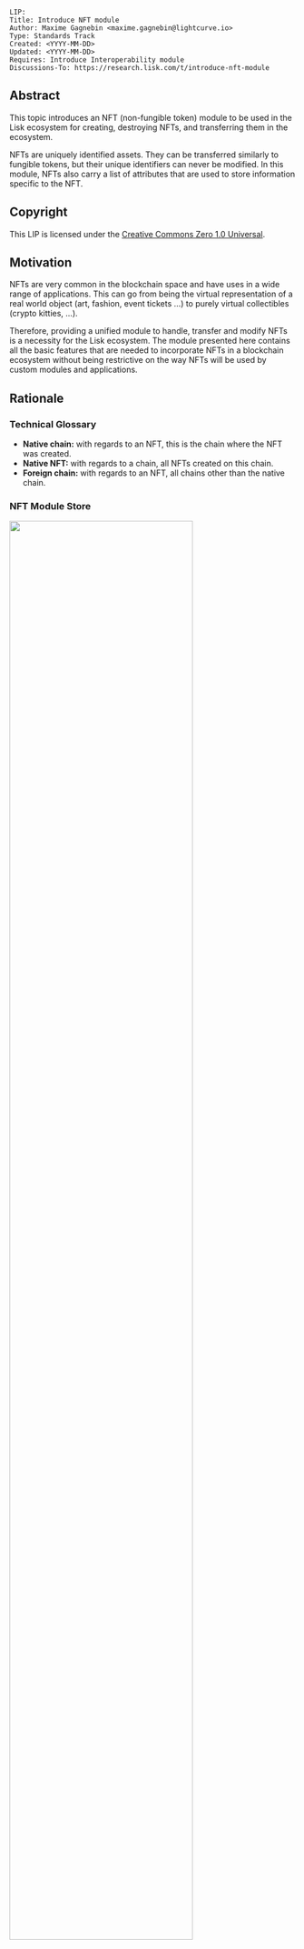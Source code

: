 ```
LIP:
Title: Introduce NFT module
Author: Maxime Gagnebin <maxime.gagnebin@lightcurve.io>
Type: Standards Track
Created: <YYYY-MM-DD>
Updated: <YYYY-MM-DD>
Requires: Introduce Interoperability module
Discussions-To: https://research.lisk.com/t/introduce-nft-module
```


## Abstract

This topic introduces an NFT (non-fungible token) module to be used in the Lisk ecosystem for creating, destroying NFTs, and transferring them in the ecosystem. 

NFTs are uniquely identified assets. 
They can be transferred similarly to fungible tokens, but their unique identifiers can never be modified. 
In this module, NFTs also carry a list of attributes that are used to store information specific to the NFT.


## Copyright

This LIP is licensed under the [Creative Commons Zero 1.0 Universal](https://creativecommons.org/publicdomain/zero/1.0/).


## Motivation

NFTs are very common in the blockchain space and have uses in a wide range of applications. 
This can go from being the virtual representation of a real world object (art, fashion, event tickets ...) to purely virtual collectibles (crypto kitties, ...). 

Therefore, providing a unified module to handle, transfer and modify NFTs is a necessity for the Lisk ecosystem. 
The module presented here contains all the basic features that are needed to incorporate NFTs in a blockchain ecosystem without being restrictive on the way NFTs will be used by custom modules and applications. 


## Rationale


### Technical Glossary



*   **Native chain:** with regards to an NFT, this is the chain where the NFT was created.
*   **Native NFT:** with regards to a chain, all NFTs created on this chain.
*   **Foreign chain:** with regards to an NFT, all chains other than the native chain.


### NFT Module Store


<img src="lip-Introduce_a_non_fungible_token_module/NFT_store.png" width="80%">


*Figure 1: The NFT module store is divided into 5 substores. All NFTs held by users are stored sequentially in the user substore with keys given by the user address and the NFT ID.*


#### NFT Store

The NFT store contains entries for all NFTs present on the chain, as well as entries for all native NFTs that have been sent cross-chain. 
Each entry contains three properties, the owner, the locking module ID and the attributes of the NFT. The owner can either be a 20 bytes user address, or a 4 bytes serialization of a chain ID. 
In the latter case, the token is a native token that has been sent cross-chain and is escrowed.

The locking module ID stores the information regarding the locking status of the NFT. 
If the NFT is unlocked, this property will have value `NFT_NOT_LOCKED`, whereas if the NFT is locked, this property will store the ID of the locking module.

Lastly, the NFT stores an attribute property which can be used by custom applications to store information about the NFT, or modify interactions with the NFT. 


#### User Substore

In the proposed solution, all NFTs associated with a given address are stored sequentially in the user substore part of the state. 
In this way, getting all NFTs of a given account can be done efficiently. 
This is in contrast to specifications (like [ERC 721](https://github.com/ethereum/EIPs/blob/master/EIPS/eip-721.md) without optional extensions) where the NFT owner is only stored as one of the NFTs properties. 
We think that this feature is useful in an account based blockchain ecosystem and the user substore is designed accordingly.


### NFT Identifier

To identify NFTs in the Lisk ecosystem, we introduce the NFT ID in this proposal. 
An NFT ID will be unique in the ecosystem. 
It is built from 3 integers: the [chain ID][registration-LIP] of the chain creating the token, a collection integer chosen when the token is created and an index which is automatically assigned to the new NFT. 

This allows chains to define multiple sets of NFTs, each identified by their respective collection.
Each collection can then easily have its own attribute schema and custom logic.
For example, an art NFT exchange could have a different collection per artist. 
The index being then the unique integer associated with each art piece of this artist.


### Cross-chain NFT Transfer

To allow cross-chain transfers of NFTs, we define a specific command which makes use of the [interoperability module][base-interoperability-LIP] and creates a [cross-chain message][CCM-LIP] with the relevant information. 
When sending NFTs cross-chain, it is crucial that every chain can correctly escrow its native tokens sent to other chains. 
In this way, a native NFT can never be created by a foreign chain and sent across the ecosystem. 
When receiving non-native NFTs on a chain, users can query this NFT's native chain to make sure that the NFT is properly escrowed.


#### Transfer To and From the Native Chain

These specifications only allow NFTs to be transferred to and from their native chain. 
In particular, this means that a token created on chain A cannot be transferred directly from chain B to chain C. 
This is required to allow the native chain to maintain correctly escrowed NFTs.


### Attributes

Each NFT is stored with an attribute property. 
This property is a byte sequence that is not deserialized by the NFT module. 
Each custom module using an NFT collection should define schemas to serialize and deserialize the attribute property of NFTs of their collection.

When an NFT is sent to another chain, the attributes property of the NFT can be modified according to specifications set on the receiving chain. 
For this reason, custom modules specifying an NFT collection must also implement the behavior to adopt when an NFT is returned with a modified attributes property. 
This custom behavior will compare the returned attributes with the ones stored with the escrowed NFT. 
If the returned NFT has an empty attribute, the native chain will restore the attributes as stored, 
this can be used to save on cross-chain messages size when returning non-modified NFTs to their native chains.


### Protocol Logic for Other Modules

The NFT module provides the following functions to modify the NFT state. 
Any other modules should use those functions to modify the NFT state. 
The NFT state should never be modified from outside the module without using one of the provided functions as this could result in unexpected behavior and could cause an improper state transition.


#### create

This function is used to create a new NFT. 
The NFT will always be native to the chain creating it. 
The index of the created NFT will be the next available index, as specified by the max index corresponding to the collection.


#### destroy

This function is used to destroy NFTs. 
The NFT will be removed from the NFT store and cannot be retrieved. 
The use of this function is limited to destroying native NFTs.


#### transfer

This function is used to transfer ownership of NFTs within one chain.


#### transferCrossChain

This function is used to transfer ownership of NFTs across chains in the Lisk ecosystem.


#### lock

This function is used to lock an NFT to a module ID. 
A locked NFT cannot be transferred (within the chain or across chains). 
This can be useful, for example, when the NFT is used as a deposit for a service. 
A module ID is specified when locking the NFT and this ID has to be specified when unlocking the NFT. 
This avoids NFTs being accidentally locked and unlocked by different modules. 


#### unlock

This function is used to unlock an NFT that was locked to a module ID. 


#### setAttributes

This function is used to modify the attributes of NFTs.
Each custom module can define the rules surrounding modifying NFT attributes and should call this function. 
This function will be executed even if the NFT is locked.


#### recover

This function should only be called by the interoperability module to trigger the recovery of NFTs escrowed to terminated chains.

## Specification


### Constants and Notations

The following constants are used throughout the document

|Name          | Type    | Value       |
| ------------- |---------| ------------|
| **Interoperability Constants** |||
| `MIN_RETURN_FEE`                      | uint64 | 1000 |
| **NFT Module Constants** |||
| `MODULE_ID_NFT`                       | uint32 | TBD |
| `COMMAND_ID_TRANSFER`                 | uint32 | 0 |
| `COMMAND_ID_CROSS_CHAIN_TRANSFER`     | uint32 | 1 |
| `CROSS_CHAIN_COMMAND_ID_TRANSFER`     | uint32 | 0 |
| `CHAIN_ID_ALIAS_NATIVE`               | uint32 | 0 |
| `NFT_NOT_LOCKED`                      | uint32 | `MODULE_ID_NFT` |
| `MAX_BYTE_LENGTH_ATTRIBUTES`          | uint32 | 9 * 1024 |
| `CCM_STATUS_OK`                       | uint32 | 0 |
| `CCM_STATUS_NFT_NOT_SUPPORTED`        | uint32 | 64 |
| `CCM_STATUS_NFT_PROTOCOL_VIOLATION`   | uint32 | 65 |
| **Store Constants** |||
| `STORE_PREFIX_NFT`                    | bytes | 0x00 00 |
| `STORE_PREFIX_USER`                   | bytes | 0x80 00 |
| `STORE_PREFIX_COLLECTION`             | bytes | 0xc0 00 |
| `STORE_PREFIX_AVAILABLE_COLLECTION`   | bytes | 0xd0 00 |
| `STORE_PREFIX_TERMINATED_ESCROW`      | bytes | 0xe0 00 |
| `STORE_KEY_LENGTH_NFT`                | uint32| 16      |
| **General Constants** |||
| `EMPTY_BYTES`                         | bytes  | "" |
| `ADDRESS_LENGTH`                      | uint32 | 20 |


#### uint32be

`uint32be(x)` returns the big endian uint32 serialization of an integer `x`, with `0 <= x <2^32`. 
This serialization is always 4 bytes long.


#### uint64be

`uint64be(x)` returns the big endian uint64 serialization of an integer `x`, with `0 <= x < 2^64`. 
This serialization is always 8 bytes long.


#### length

In this LIP, `length(byteSequence)` returns the length in bytes of `byteSequence`.


#### Functions from Other Modules

Calling a function `fct` from the [interoperability module][base-interoperability-LIP] module is represented by `interoperability.fct(required inputs)`.


### NFT Module Store

The store keys and schemas for value serialization of the NFT store are set as follows:


#### NFT Substore

*   The store prefix is set to `STORE_PREFIX_NFT`.
*   Each store key is an NFT ID: `uint32be(chainID)||uint32be(collection)||uint64be(index)`.
*   Each store value is the serialization of an object following `NFTStoreSchema`.
    ```java
    NFTStoreSchema = {
        "type": "object",
        "properties": {
            "owner": { 
                "dataType": "bytes", 
                "fieldNumber": 1 
            },
            "lockingModuleID": { 
                "dataType": "uint32", 
                "fieldNumber": 2 
            },
            "attributes": {             
                "dataType": "bytes", 
                "fieldNumber": 3 
            }
        },
        "required": [
            "owner",
            "lockingModuleID",
            "attributes"
        ]
    }
    ```

#### User Substore

*   The store prefix is set to `STORE_PREFIX_USER`.
*   Each store key is a 20-byte address and an NFT ID: `address||uint32be(chainID)||uint32be(collection)||uint64be(index)`.
*   Each store value is the serialization of an object following `userStoreSchema`.
    ```java
    userStoreSchema = {
        "type": "object",
        "properties": {
            "exists": { 
                "dataType": "boolean", 
                "fieldNumber": 1
            },
        },
        "required": ["exists"]
    }
    ```

#### Collection Substore

*   The store prefix is set to `STORE_PREFIX_COLLECTION`.
*   Each store key is a collection: `uint32be(collection)`.
*   Each store value is the serialization of an object following `collectionStoreSchema`.
    ```java
    collectionStoreSchema = {
        "type": "object",
        "properties": {
            "nextAvailableIndex": { 
                "dataType": "uint64", 
                "fieldNumber": 1
            },
        },
        "required": ["nextAvailableIndex"]
    }
    ```
    

#### Available Collection Substore

*   The store prefix is set to `STORE_PREFIX_AVAILABLE_COLLECTION`.
*   Each store key is the empty bytes.
*   Each store value is the serialization of an object following `availableCollectionStoreSchema`.
    ```java
    availableCollectionStoreSchema = {
        "type": "object",
        "properties": {
            "nextAvailableCollection": { 
                "dataType": "uint32", 
                "fieldNumber": 1
            },
        },
        "required": ["nextAvailableCollection"]
    }
    ```

#### Terminated Escrow Substore

*   The store prefix is set to `STORE_PREFIX_TERMINATED_ESCROW`.
*   Each store key is a chain ID: `uint32be(chainID)`.
*   Each store value is the serialization of an object following `terminatedEscrowStoreSchema`.
    ```java
    terminatedEscrowStoreSchema = {
        "type": "object",
        "properties": {
            "escrowTerminated": { 
                "dataType": "boolean", 
                "fieldNumber": 1
            },
        },
        "required": ["escrowTerminated"]
    }
    ```


#### Store Notation

For the rest of this proposal:

*   Let `NFTStore(nftID)` be the NFT store entry with store prefix `STORE_PREFIX_NFT` and store key
    `uint32be(nftID.chainID)||uint32be(nftID.collection)||uint64be(nftID.index)`. 
*   Let `userStore(address, nftID)` be the user substore entry with store key `address||uint32be(nftID.chainID)||uint32be(nftID.collection)||uint64be(nftID.index)`.
*   Let `collectionStore(collection)` be the collection substore entry with store key `uint32be(collection)`.
*   Let `terminatedStore(chainID)` be the `escrowTerminated` property of the terminated escrow substore entry with store key `uint32be(chainID)`. 
    If the store entry does not exist, the function returns `False`.
*   Let `nextAvailableCollection` be the `nextAvailableCollection` property of the entry of the available collection substore.


### NFT Identification

All NFTs in the ecosystem are identified by the three values `chainID`, `collection` and `index`. 
- `chainID` is always the chain ID of the chain that created the NFT 
- `collection` is an integer specified at NFT creation, 
- `index` is assigned at NFT creation to the next available index in the collection. 

In this LIP, the NFT identifier is written as a dictionary of 3 elements `{"chainID": chainID, "collection": collection, "index": index}`. 
This is for example used in all input formats for the module's exposed logics.
This allows the exposed logic interfaces to be simple and uniform.
This choice follows a potential way how the module could be implemented in JavaScript, the same behavior could be implemented with a named tuple in Python. 


#### NFT ID and Native NFT

NFTs on their native chain are identified by the three values `{"chainID": CHAIN_ID_ALIAS_NATIVE, "collection": collection, "index": index}`. 
The same NFT in other chains would be identified by the three values `{"chainID": nativeChainID, "collection": collection, "index": index}`, 
`nativeChainID` being the chain ID of the chain where the NFT was created. 


#### Supported NFTs

The NFT module contains a function used when receiving cross-chain NFT transfers to assert the support for non-native NFTs. 
It should return a boolean, depending on the configuration of the NFT module. 
For the rest of this LIP, this function is written `NFTSupported(nftID)`.


### Internal Functions


#### createNFTEntry

```python
createNFTEntry(nftID, address, moduleID, givenAttributes):
    create a store entry with
        storePrefix = STORE_PREFIX_NFT
        storeKey =  uint32be(nftID.chainID) 
                      || uint32be(nftID.collection) 
                      || uint64be(nftID.index)

        storeValue = { 
            "owner": address, 
            "lockingModuleID": moduleID, 
            "attributes": givenAttributes
        } serialized using NFTStoreSchema
```


#### deleteNFTEntry

```python
deleteNFTEntry(nftID):
    delete the store entry with
        storePrefix = STORE_PREFIX_NFT
        storeKey = uint32be(nftID.chainID) 
                     || uint32be(nftID.collection) 
                     || uint64be(nftID.index)
```


#### createUserEntry

```python
createUserEntry(address, nftID):
    create an store entry with
        storePrefix = STORE_PREFIX_USER
        storeKey = address 
                     || uint32be(nftID.chainID) 
                     || uint32be(nftID.collection) 
                     || uint64be(nftID.index)
        storeValue = {"exists": True} serialized using userStoreSchema
```


#### deleteUserEntry

```python
deleteUserEntry(address, nftID):
    delete the store entry with
        storePrefix = STORE_PREFIX_USER
        storeKey = address 
                     || uint32be(nftID.chainID) 
                     || uint32be(nftID.collection) 
                     || uint64be(nftID.index)
```



#### terminateEscrow

```python
terminateEscrow(chainID):
    create the store entry with
        storePrefix = STORE_PREFIX_TERMINATED_ESCROW.
        storeKey    = uint32be(chainID)
        storeValue  = {"escrowTerminated": True} serialized according to terminatedEscrowStoreSchema
```


#### canonicalNFTID

```python

canonicalNFTID(nftID):
    if nftID.chainID == interoperability.getOwnChainAccount().ID
        return {"chainID": CHAIN_ID_ALIAS_NATIVE, "collection": nftID.collection, "index": nftID.index}
    else:
        return nftID
```
This function will return the input `nftID` in the case `interoperabiliby.getOwnChainAccount()` cannot be called.


### NFT Attributes

For all NFT collections, native chains must implement the function 
`getNewAttributes(collection, storedAttributes, receivedAttributes)` which is used whenever an NFT from this collection is received from another chain. 
The function `getNewAttributes` must always return a byte array of length at most `MAX_BYTE_LENGTH_ATTRIBUTES` bytes.

For all values of `collection` and `storedAttributes`, 
this function must be defined as `getNewAttributes(collection, storedAttributes, EMPTY_BYTES) = storedAttributes`.

This function's default behavior is to always overwriting the received attributes with the ones in the NFT substore:

```python
defaultGetNewAttributes(collection, storedAttributes, receivedAttributes):
    return storedAttributes
```


### NFTs in Genesis Blocks

The genesis block of a chain can have a non-empty NFT store. The distribution of NFTs at genesis is left to sidechain developers and must only follow few restrictions:

*   No escrow entries (entries with store prefix `ESCROW_STORE_PREFIX`) should exist in the genesis block.
*   Only NFTs with `chainID == CHAIN_ID_ALIAS_NATIVE` exist in the genesis block. They must all have a 20 byte owner and the corresponding entry in the user substore must exist (entry with store key being `owner||uint32be(chainID)||uint23be(collection)||uint64be(index)`).
*   For all collections, the maximal index of all NFTs of this collection, over all existing NFT entries, must be strictly smaller than `collectionStore(collection).nextAvailableIndex`.
*   `nextAvailableCollection > collection` for all `collection` such that `collectionStore(collection)` exists. 


### Commands

The module provides the following commands to modify the NFT store.


#### NFT Transfer

Transactions executing this command have: 

*   `moduleID = NFT_MODULE_ID`
*   `commandID  = COMMAND_ID_TRANSFER`


##### Parameters Schema

The `params` property of an NFT transfer transaction follows the schema `NFTTransferParams`.

```java
NFTTransferParams = {
    "type": "object",
    "properties": {
        "nftID": {
            "type": object,
            "fieldNumber": 1
            "properties":{
                "chainID": {
                    "dataType": "uint32",
                    "fieldNumber": 1
                },
                "collection": {
                    "dataType": "uint32",
                    "fieldNumber": 2
                },
                "index": {
                    "dataType": "uint64",
                    "fieldNumber": 3
                }
            },
            "required": [
                "chainID",
                "collection",
                "index"
            ]
        },    
        "recipientAddress": {
            "dataType": "bytes",
            "fieldNumber": 2
        },
    },
    "required": [
        "nftID",
        "recipientAddress"
    ]
}
```


##### Parameters Validity

The `params` property of an NFT transfer transaction is valid if:

*   `recipientAddress` must be a byte array of length `ADDRESS_LENGTH`. 


##### Execution

When executing this command, the following is done: 

```python
derive senderAddress from trs.senderPublicKey
let nftID as given in trs.params

if NFTStore(nftID).lockingModuleID != NFT_NOT_LOCKED:   
    execution fails  
if NFTStore(nftID).owner != senderAddress:   
    execution fails

deleteUserEntry(senderAddress, nftID)
createUserEntry(recipientAddress, nftID)
NFTStore(nftID).owner = recipientAddress
```


#### Cross-chain NFT Transfer

Transactions executing this command have:
*   `moduleID = NFT_MODULE_ID`
*   `commandID  = COMMAND_ID_CROSS_CHAIN_TRANSFER` 


##### Parameters Schema

The `params` property of a cross-chain NFT transfer transaction follows the schema `crossChainTransferParams`.

```java
crossChainTransferParams = {
    "type": "object",
    "properties": {
        "nftID": {
            "type": object,
            "fieldNumber": 1
            "properties":{
                "chainID": {
                    "dataType": "uint32",
                    "fieldNumber": 1
                },
                "collection": {
                    "dataType": "uint32",
                    "fieldNumber": 2
                },
                "index": {
                    "dataType": "uint64",
                    "fieldNumber": 3
                }
            },
            "required": [
                "chainID",
                "collection",
                "index"
            ]
        }, 
        "receivingChainID": {
            "dataType": "uint32",
            "fieldNumber": 2 
        },
        "recipientAddress": {
            "dataType": "bytes",
            "fieldNumber": 3 
        },
        "messageFee": {
            "dataType": "uint64",
            "fieldNumber": 4 
        }
    },
    "required":[
        "nftID",   
        "receivingChainID", 
        "recipientAddress", 
        "messageFee" 
    ]
}
```


##### Parameters Validity

The `params` property of a cross-chain NFT transfer transaction is valid if: 
*   `recipientAddress` is a byte array of length `ADDRESS_LENGTH`,
*   `tokenID.chainID` is either `CHAIN_ID_ALIAS_NATIVE` or `receivingChainID`,


##### Execution

When executing a cross-chain NFT transfer transaction `trs`, the following is done: 

*   Derive `senderAddress` from `trs.senderPublicKey`.
*   Execute the same logic as the function 
    ```java
    timestamp = timestamp of the block including the execution of this command
    transferCrossChain(timestamp,
                       senderAddress, 
                       trs.params.receivingChainID, 
                       trs.params.recipientAddress, 
                       trs.params.nftID, 
                       trs.params.messageFee)
    ```


### Executing Cross-chain Messages


#### Cross-chain NFT Transfer Message

Cross-chain messages executing this cross-chain command have:
*   `moduleID = NFT_MODULE_ID`,
*   `commandID  = CROSS_CHAIN_COMMAND_ID_TRANSFER`


##### Message Parameters Schema

The `params` property of cross-chain NFT transfers follows the `crossChainTransferMessageParams` schema.

```java
crossChainTransferMessageParams = {
    "type": "object",
    "properties": {
        "nftID": {
            "type": object,
            "fieldNumber": 1
            "properties":{
                "chainID": {
                    "dataType": "uint32",
                    "fieldNumber": 1
                },
                "collection": {
                    "dataType": "uint32",
                    "fieldNumber": 2
                },
                "index": {
                    "dataType": "uint64",
                    "fieldNumber": 3
                }
            },
            "required": [
                "chainID",
                "collection",
                "index"
            ]
        }, 
        "senderAddress": {
            "dataType": "bytes",
            "fieldNumber": 2 
        },
        "recipientAddress": {
            "dataType": "bytes",
            "fieldNumber": 3 
        },
        "attributes": {
            "dataType": "bytes",
            "fieldNumber": 4 
        }
    },
    "required": [
        "nftID",   
        "senderAddress"
        "recipientAddress", 
        "attributes" 
    ]
}
```

##### Execution

When executing a cross-chain NFT transfer message `CCM`, the logic below is followed.

```python
nftID = CCM.params.nftID
chainID = nftID.chainID
sendingChainID = CCM.sendingChainID
senderAddress = CCM.params.senderAddress
recipientAddress = CCM.params.recipientAddress
receivedAttributes = CCM.params.attributes
ownChainID = interoperability.getOwnChainAccount().ID

if (chainID not in [ownChainID, sendingChainID]
    or length(senderAddress) != ADDRESS_LENGTH
    or length(recipientAddress) !=  ADDRESS_LENGTH
    or length(receivedAttributes) > MAX_BYTE_LENGTH_ATTRIBUTES
    or (chainID == ownChainID 
        and NFTStore(nftID).owner != uint32(sendingChainID))
    or (chainID == sendingChainID 
        and NFTStore(nftID) exists)):  
    if  (CCM.fee >= MIN_RETURN_FEE * length(CCM)
        and CCM.status == CCM_STATUS_OK):
        interoperability.error(CCM, CCM_STATUS_NFT_PROTOCOL_VIOLATION)
    terminateEscrow(sendingChainID)
    stop CCM execution
    
if chainID == ownChainID:
    oldAttributes = NFTStore(nftID).attributes
    if CCM.status == CCM_STATUS_OK:
        newAttributes = getNewAttributes(nftID.collection,
                                         oldAttributes,
                                         receivedAttributes) 
        newRecipientAddress = recipientAddress 
    else:
        newAttributes = oldAttributes
        newRecipientAddress = senderAddress

    nftID = canonicalNFTID(nftID)
    NFTStore(nftID).owner = newRecipienAddress
    NFTStore(nftID).attributes = newAttributes
    createUserEntry(newRecipientAddress, nftID)

else: # chainID == sendingChainID
    if NFTSupported(nftID) == FALSE:
        if (CCM.fee >= MIN_RETURN_FEE * length(CCM)
            and CCM.status == CCM_STATUS_OK):
            interoperability.error(CCM, CCM_STATUS_NFT_NOT_SUPPORTED)
        stop CCM execution
    if CCM.status == CCM_STATUS_OK:
        createNFTEntry(nftID, 
                       recipientAddress, 
                       receivedAttributes)
        createUserEntry(recipientAddress, nftID)
    else:
        createNFTEntry(nftID,
                       senderAddress,
                       receivedAttributes)
        createUserEntry(senderAddress, nftID) 
```


### Protocol Logic for Other Modules


#### getAttributes

This function returns the attributes of an NFT.
```python
getAttributes(address, nftID):
    nftID = canonicalNFTID(nftID)
    if NFTStore(nftID) exists:
        return NFTStore(nftID).attributes
    else:
        return entry does not exist
```


#### getLockingModuleID

This function returns the locking status of an NFT.
```python
getLockingModuleID(nftID):
    nftID = canonicalNFTID(nftID)
    if NFTStore(nftID) exists:
        return NFTStore(nftID).lockingModuleID
    else:
        return entry does not exist
```


#### getNFTowner

This function returns the owner of an NFT.
```python
getNFTowner(nftID):
    nftID = canonicalNFTID(nftID)
    if NFTStore(nftID) exists:
        return NFTStore(nftID).owner
    else:
        return entry does not exist
```


#### isTerminated

This function returns the escrow status of a chain.
```python
isTerminated(chainID):
    if terminatedStore(chainID) == True:
        return True
    else:
        return False
```


#### getNextAvailableIndex

This function returns the max index of a collection.
```python
getNextAvailableIndex(collection):
    if collectionStore(collection) does not exist:
        return collection does not exist
        
    return collectionStore(collection).nextAvailableIndex 
```


#### getNextAvailableCollection

This function returns the next available collection.
```python
getNextAvailableCollection():     
    return nextAvailableCollection
```


#### create

This function creates an NFT.
```python
create(address, collection, attributes):
    if (length(attributes) > MAX_BYTE_LENGTH_ATTRIBUTES bytes
        or collectionStore(collection) does not exist):
        create fails
        
    index = collectionStore(collection).nextAvailableIndex
    nftID = {"chainID": CHAIN_ID_ALIAS_NATIVE, 
             "collection": collection, 
             "index": index}
    createNFTEntry(nftID, address, attributes)   
    createUserEntry(address, nftID)
    collectionStore(collection).nextAvailableIndex += 1
```


#### destroy

This function destroys an NFT.
```python
destroy(nftID):
    nftID = canonicalNFTID(nftID)
    if (nftID.chainID != CHAIN_ID_ALIAS_NATIVE
        or NFTStore(nftID) does not exist):
        destroy fails
        
    address = NFTStore(nftID).owner
    deleteNFTEntry(nftID)
    deleteUserEntry(address, nftID) 
```


#### initializeCollection

This function creates a new collection substore entry.
```python
initializeCollection(collection):
    if collectionStore(collection) exists:
        initializeCollection fails

    create an entry in the collection substore with
        storeKey = uint32be(collection)
        storeValue = {"nextAvailableIndex": 0) serialized using collectionStoreSchema 

    if collection >= nextAvailableCollection:
        nextAvailableCollection = collection + 1
    return collection
```


#### transfer

This function transfers ownership of NFTs within one chain.
```python
transfer(senderAddress, recipientAddress, nftID):
    nftID = canonicalNFTID(nftID)
    if (NFTStore(nftID).lockingModuleID != NFT_NOT_LOCKED
        or NFTStore(nftID).owner != senderAddress):   
        transfer fails

    deleteUserEntry(senderAddress, nftID)
    createUserEntry(recipientAddress, nftID)
    NFTStore(nftID).owner = recipientAddress
```


#### transferCrossChain

This function transfers ownership of NFTs across chains in the Lisk ecosystem.
```python
transferCrossChain(timestamp,
                   senderAddress, 
                   receivingChainID, 
                   recipientAddress, 
                   nftID, 
                   messageFee,
                   includeAttributes):
                   
    nftID = canonicalNFTID(nftID)
    chainID = nftID.chainID
    if (chainID not in [CHAIN_ID_ALIAS_NATIVE, receivingChainID]
        or length(senderAddress) != ADDRESS_LENGTH
        or length(recipientAddress) !=  ADDRESS_LENGTH
        or NFTStore(nftID).owner != senderAddress
        or NFTStore(nftID).lockingModuleID != NFT_NOT_LOCKED
        or (terminatedStore(sendingChainID) == True 
            and chainID == CHAIN_ID_ALIAS_NATIVE)):
        transferCrossChain fails
    
    if includeAttributes == True:
        attributes = NFTStore(nftID).attributes
    else:
        attributes = EMPTY_BYTES

    deleteUserEntry(address, nftID)
    if chainID == CHAIN_ID_ALIAS_NATIVE:  
        NFTStore(nftID).owner = uint32be(receivingChainID)
        nftID.chainID = interoperability.getOwnChainAccount().ID
    else:
        deleteNFTEntry(nftID)  
    
    messageParams = {
        "nftID": nftID,
        "senderAddress": senderAddress,
        "recipientAddress": recipientAddress
        "attributes": attributes,
    }
    
    serializedParams = serialization of messageParams following 
                      crossChainTransferMessageParams schema

    interoperability.send(timestamp,
                          NFT_MODULE_ID,
                          CROSS_CHAIN_COMMAND_ID_TRANSFER,
                          receivingChainID,
                          messageFee,
                          senderAddress,
                          serializedParams)
```


#### lock

This function locks an NFT to a given module ID.
```python
lock(moduleID, nftID):
    nftID = canonicalNFTID(nftID)
    if NFTStore(nftID).lockingModuleID != NFT_NOT_LOCKED: 
        lock fails 
        
    NFTStore(nftID).lockingModuleID = moduleID
```


#### unlock

This function unlocks an NFT that was locked to a module ID.
```python
unlock(moduleID, nftID):
    nftID = canonicalNFTID(nftID)
    if NFTStore(nftID).lockingModuleID != moduleID:
        unlock fails
        
    NFTStore(nftID).lockingModuleID = NFT_NOT_LOCKED
```


#### setAttributes


This function modifies the attributes of NFTs. 
```python
setAttributes(newAttributes, nftID):
    nftID = canonicalNFTID(nftID)
    if (NFTStore(nftID) does not exist
        or length(newAttributes) > MAX_BYTE_LENGTH_ATTRIBUTES):
        setAttributes fails
        
    NFTStore(nftID).attributes = newAttributes
```


#### recover

This function should only be called by the interoperability module.
It recovers NFTs escrowed to terminated chains.
```python
recover(terminatedChainID, moduleID, storePrefix, storeKey, storeValue):
    if (storePrefix != STORE_PREFIX_NFT:
        or length(storeKey) != STORE_KEY_LENGTH_NFT):
        recover fails
        
    chainID = first 4 bytes of storeKey deserialized as uint32be
    collection = bytes 5 to 8 of storeKey deserialized as uint32be
    index = last 8 bytes of storeKey deserialized as uint64be
    nftID = {"chainID": chainID, "collection": collection, "index": index}

    if (chainID != interoperability.getOwnChainAccount().ID
        or NFTStore(nftID).owner != uint32be(terminatedChainID)
        or storeValue does not follow nftStoreSchema):
        recover fails
    nftValue = storeValue deserialized according to nftStoreSchema
    if length(nftValue.owner) != ADDRESS_LENGTH:
        recover fails  
        
    NFTStore(nftID).owner = nftValue.owner
    storedAttributes = NFTStore(nftID).attributes
    newAttributes = nftValue.attributes
    NFTStore(nftID).attributes =  getNewAttributes(collection, storedAttributes, newAttributes)
```


### Endpoints for Off-Chain Services

TBA


## Backwards Compatibility

Chains adding support for the NFT module specified in this document need to do so with a hard fork. This proposal does not imply a fork for the Lisk mainchain.


## Reference Implementation

TBA


[base-interoperability-LIP]: https://research.lisk.com/t/properties-serialization-and-initial-values-of-the-interoperability-module/290
[registration-LIP]: https://research.lisk.com/t/chain-registration/291
[recovery-LIP]: https://research.lisk.com/t/sidechain-recovery-transactions/292
[CCU-LIP]: https://research.lisk.com/t/introduce-cross-chain-update-transactions/298
[token-LIP]: https://research.lisk.com/t/introduce-an-interoperable-token-module/295
[CCM-LIP]: https://research.lisk.com/t/cross-chain-messages/299
